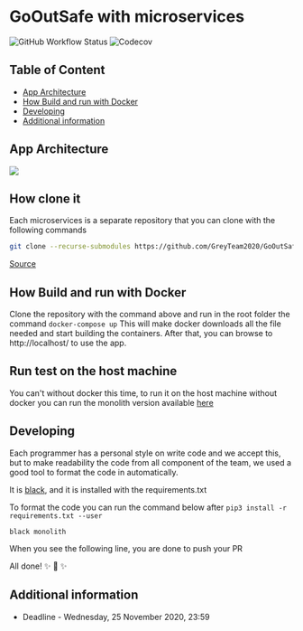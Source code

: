 # GoOutSafe with microservices

![GitHub Workflow Status](https://img.shields.io/github/workflow/status/GreyTeam2020/GoOutSafe_microservice/docker-compose-actions-workflow?style=for-the-badge)
![Codecov](https://img.shields.io/codecov/c/github/GreyTeam2020/GoOutSafe_microservice?style=for-the-badge)

## Table of Content

- [App Architecture](#)
- [How Build and run with Docker](https://greyteam2020.github.io/GoOutSafe_microservice/run-test-on-the-host-machine)
- [Developing](https://greyteam2020.github.io/GoOutSafe_microservice/GoOutSafe_microservice#developing)
- [Additional information](https://greyteam2020.github.io/GoOutSafe_microservice/additional-information)

## App Architecture

![](https://i.ibb.co/8mg1Cys/Selection-045.png)


## How clone it

Each microservices is a separate repository that you can clone with the following commands

```bash
git clone --recurse-submodules https://github.com/GreyTeam2020/GoOutSafe_microservice.git
```

[Source](https://stackoverflow.com/a/3797061/7290562)

## How Build and run with Docker

Clone the repository with the command above and run in the root folder the command
`docker-compose up`
This will make docker downloads all the file needed and start building the containers. 
After that, you can browse to http://localhost/ to use the app.

## Run test on the host machine

You can't without docker this time, to run it on the host machine without docker you can run the monolith version
available [here](https://github.com/GreyTeam2020/GoOutSafe_Primer2020)

## Developing

Each programmer has a personal style on write code and we accept this, but to make readability the
code from all component of the team, we used a good tool to format the code in automatically.

It is [black](https://github.com/psf/black), and it is installed with the requirements.txt

To format the code you can run the command below after `pip3 install -r requirements.txt --user`

`black monolith`

When you see the following line, you are done to push your PR

All done! ✨ 🍰 ✨


## Additional information

- Deadline - Wednesday, 25 November 2020, 23:59
